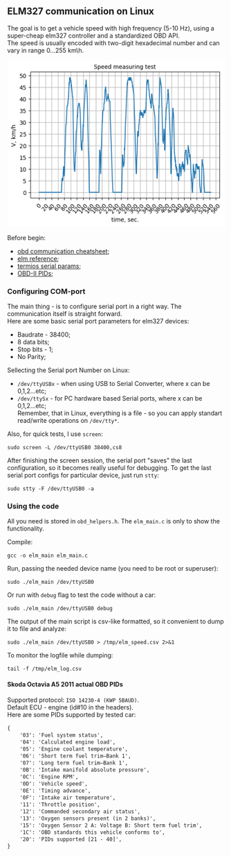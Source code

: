 ## ELM327 communication on Linux  

The goal is to get a vehicle speed with high frequency (5-10 Hz), using a super-cheap elm327 controller and a standardized OBD API.  
The speed is usually encoded with two-digit hexadecimal number and can vary in range 0...255 km\h. 

<p align="center"> <img src="https://github.com/gasparian/obd_elm327_vehicle_speed/blob/master/img/speed_test_3.png" height=384 /> </p>

Before begin:  
 - [obd communication cheatsheet](https://gist.github.com/gasparian/d8c24743e0e2527e2c1c3090a1bcf9df);  
 - [elm reference](https://www.elmelectronics.com/wp-content/uploads/2016/07/ELM327DS.pdf);  
 - [termios serial params](https://www.cmrr.umn.edu/~strupp/serial.html);  
 - [OBD-II PIDs](https://en.wikipedia.org/wiki/OBD-II_PIDs);  

### Configuring COM-port  

The main thing - is to configure serial port in a right way. The communication itself is straight forward.  
Here are some basic serial port parameters for elm327 devices:  
 - Baudrate - 38400; 
 - 8 data bits;  
 - Stop bits - 1;  
 - No Parity;  

Sellecting the Serial port Number on Linux:  
 - `/dev/ttyUSBx` - when using USB to Serial Converter, where x can be 0,1,2...etc;  
 - `/dev/ttySx`   - for PC hardware based Serial ports, where x can be 0,1,2...etc;  
Remember, that in Linux, everything is a file - so you can apply standart read/write operations on `/dev/tty*`.  

Also, for quick tests, I use `screen`:  
```
sudo screen -L /dev/ttyUSB0 38400,cs8
```  
After finishing the screen session, the serial port "saves" the last configuration, so it becomes really useful for debugging. To get the last serial port configs for particular device, just run `stty`:  
```
sudo stty -F /dev/ttyUSB0 -a
```  

### Using the code  

All you need is stored in `obd_helpers.h`. The `elm_main.c` is only to show the functionality.  

Compile:  
```
gcc -o elm_main elm_main.c
```  
Run, passing the needed device name (you need to be root or superuser):  
```
sudo ./elm_main /dev/ttyUSB0
```  
Or run with `debug` flag to test the code without a car:  
```
sudo ./elm_main /dev/ttyUSB0 debug
```  
The output of the main script is csv-like formatted, so it convenient to dump it to file and analyze:  
```
sudo ./elm_main /dev/ttyUSB0 > /tmp/elm_speed.csv 2>&1
```  
To monitor the logfile while dumping:  
```
tail -f /tmp/elm_log.csv
```  

#### Skoda Octavia A5 2011 actual OBD PIDs  
Supported protocol: `ISO 14230-4 (KWP 5BAUD)`.  
Default ECU - engine (id#10 in the headers).   
Here are some PIDs supported by tested car:  
```
{
    '03': 'Fuel system status',
    '04': 'Calculated engine load',
    '05': 'Engine coolant temperature',
    '06': 'Short term fuel trim—Bank 1',
    '07': 'Long term fuel trim—Bank 1',
    '0B': 'Intake manifold absolute pressure',
    '0C': 'Engine RPM',
    '0D': 'Vehicle speed',
    '0E': 'Timing advance',
    '0F': 'Intake air temperature',
    '11': 'Throttle position',
    '12': 'Commanded secondary air status',
    '13': 'Oxygen sensors present (in 2 banks)',
    '15': 'Oxygen Sensor 2 A: Voltage B: Short term fuel trim',
    '1C': 'OBD standards this vehicle conforms to',
    '20': 'PIDs supported [21 - 40]',
}
```  